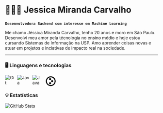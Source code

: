 # 👩🏻‍💻 Jessica Miranda Carvalho

**`Desenvolvedora Backend com interesse em Machine Learning`**

Me chamo Jéssica Miranda Carvalho, tenho 20 anos e moro em São Paulo. Desenvolvi meu amor pela técnologia no ensino médio e hoje estou cursando Sistemas de Informação na USP. Amo aprender coisas novas e atuar em projetos e inciativas de impacto real na sociedade.

--- 

### 🖥️ Linguagens e tecnologias 

<img 
    align="left" 
    alt="Git" 
    title="Git"
    width="30px" 
    style="padding-right: 10px;" 
    src="https://cdn.jsdelivr.net/gh/devicons/devicon@latest/icons/git/git-original.svg" 
/>

<img 
    align="left" 
    alt="Java" 
    title="Java"
    width="40px" 
    style="padding-right: 10px;" 
    src="https://cdn.jsdelivr.net/gh/devicons/devicon@latest/icons/java/java-plain-wordmark.svg"
/>

<img 
    align="left" 
    alt="Java" 
    title="C"
    width="30px" 
    style="padding-right: 10px;" 
    src="https://cdn.jsdelivr.net/gh/devicons/devicon@latest/icons/c/c-original.svg"
/>

<img 
    align="left" 
    alt="Java" 
    title="Plone"
    width="40px" 
    style="padding-right: 10px;" 
    src="./plone-logo.svg"
/>

<br> <br>

### 💡 Estatísticas
<p>
  <img 
    align="left" 
    alt="GitHub Stats" 
    height="200" 
    style="padding-right: 10px;" 
    src="https://github-readme-stats.vercel.app/api?username=jessicarvalho25&show_icons=true&theme=radical&include_all_commits=true&locale=pt-br" 
  />

